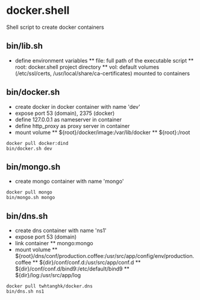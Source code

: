 # docker.shell
Shell script to create docker containers

## bin/lib.sh
* define environment variables
** file:	full path of the executable script
** root:	docker.shell project directory
** vol:		default volumes (/etc/ssl/certs, /usr/local/share/ca-certificates) mounted to containers

## bin/docker.sh
* create docker in docker container with name 'dev'
* expose port 53 (domain), 2375 (docker)
* define 127.0.0.1 as nameserver in container
* define http_proxy as proxy server in container
* mount volume 
** ${root}/docker/image:/var/lib/docker
** ${root}:/root
```
docker pull docker:dind
bin/docker.sh dev
```

## bin/mongo.sh
* create mongo container with name 'mongo'
```
docker pull mongo
bin/mongo.sh mongo
```

## bin/dns.sh
* create dns container with name 'ns1'
* expose port 53 (domain)
* link container
** mongo:mongo
* mount volume
** ${root}/dns/conf/production.coffee:/usr/src/app/config/env/production.coffee
** ${dir}/conf/conf.d:/usr/src/app/conf.d
** ${dir}/conf/conf.d/bind9:/etc/default/bind9
** ${dir}/log:/usr/src/app/log
```
docker pull twhtanghk/docker.dns
bin/dns.sh ns1
```